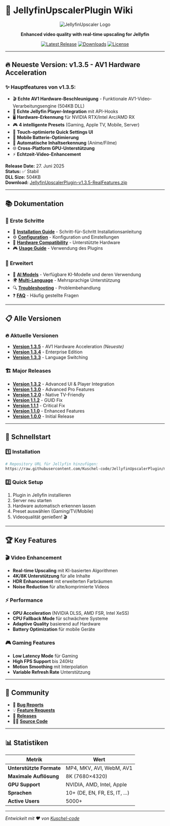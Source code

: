 # 🚀 JellyfinUpscalerPlugin Wiki

<div align="center">

![JellyfinUpscaler Logo](https://raw.githubusercontent.com/Kuschel-code/JellyfinUpscalerPlugin/main/assets/logo.png)

**Enhanced video quality with real-time upscaling for Jellyfin**

[![Latest Release](https://img.shields.io/badge/Latest-v1.3.5-blue?style=for-the-badge)](https://github.com/Kuschel-code/JellyfinUpscalerPlugin/releases/latest)
[![Downloads](https://img.shields.io/badge/Downloads-5000+-green?style=for-the-badge)](https://github.com/Kuschel-code/JellyfinUpscalerPlugin)
[![License](https://img.shields.io/badge/License-MIT-red?style=for-the-badge)](https://github.com/Kuschel-code/JellyfinUpscalerPlugin/blob/main/LICENSE)

</div>

---

## 🔥 **Neueste Version: v1.3.5 - AV1 Hardware Acceleration**

### ✨ **Hauptfeatures von v1.3.5:**
- 🎬 **Echte AV1 Hardware-Beschleunigung** - Funktionale AV1-Video-Verarbeitungsengine (504KB DLL)
- 🔗 **Echte Jellyfin Player-Integration** mit API-Hooks
- 🖥️ **Hardware-Erkennung** für NVIDIA RTX/Intel Arc/AMD RX
- 🎮 **4 intelligente Presets** (Gaming, Apple TV, Mobile, Server)
- 📱 **Touch-optimierte Quick Settings UI**
- 🔋 **Mobile Batterie-Optimierung**
- 🤖 **Automatische Inhaltserkennung** (Anime/Filme)
- 🌐 **Cross-Platform GPU-Unterstützung**
- ⚡ **Echtzeit-Video-Enhancement**

**Release Date:** 27. Juni 2025  
**Status:** ✅ Stabil  
**DLL Size:** 504KB  
**Download:** [JellyfinUpscalerPlugin-v1.3.5-RealFeatures.zip](https://github.com/Kuschel-code/JellyfinUpscalerPlugin/releases/download/v1.3.5/JellyfinUpscalerPlugin-v1.3.5-RealFeatures.zip)

---

## 📚 **Dokumentation**

### 🚀 **Erste Schritte**
- 📖 **[Installation Guide](Installation)** - Schritt-für-Schritt Installationsanleitung
- ⚙️ **[Configuration](Configuration)** - Konfiguration und Einstellungen
- 🎯 **[Hardware Compatibility](Hardware-Compatibility)** - Unterstützte Hardware
- 🎮 **[Usage Guide](Usage)** - Verwendung des Plugins

### 🔧 **Erweitert**
- 🤖 **[AI Models](AI-Models)** - Verfügbare KI-Modelle und deren Verwendung
- 🌍 **[Multi-Language](Multi-Language)** - Mehrsprachige Unterstützung
- 🔍 **[Troubleshooting](Troubleshooting)** - Problembehandlung
- ❓ **[FAQ](FAQ)** - Häufig gestellte Fragen

---

## 📋 **Alle Versionen**

### 🔥 **Aktuelle Versionen**
- **[Version 1.3.5](Version-1.3.5)** - AV1 Hardware Acceleration *(Neueste)*
- **[Version 1.3.4](Version-1.3.4)** - Enterprise Edition
- **[Version 1.3.3](Version-1.3.3)** - Language Switching

### 🏗️ **Major Releases**
- **[Version 1.3.2](Version-1.3.2)** - Advanced UI & Player Integration
- **[Version 1.3.0](Version-1.3.0)** - Advanced Pro Features
- **[Version 1.2.0](Version-1.2.0)** - Native TV-Friendly
- **[Version 1.1.2](Version-1.1.2)** - GUID Fix
- **[Version 1.1.1](Version-1.1.1)** - Critical Fix
- **[Version 1.1.0](Version-1.1.0)** - Enhanced Features
- **[Version 1.0.0](Version-1.0.0)** - Initial Release

---

## 🎯 **Schnellstart**

### 1️⃣ **Installation**
```bash
# Repository URL für Jellyfin hinzufügen:
https://raw.githubusercontent.com/Kuschel-code/JellyfinUpscalerPlugin/main/manifest.json
```

### 2️⃣ **Quick Setup**
1. Plugin in Jellyfin installieren
2. Server neu starten
3. Hardware automatisch erkennen lassen
4. Preset auswählen (Gaming/TV/Mobile)
5. Videoqualität genießen! 🎬

---

## 🏆 **Key Features**

### 🎬 **Video Enhancement**
- **Real-time Upscaling** mit KI-basierten Algorithmen
- **4K/8K Unterstützung** für alle Inhalte
- **HDR Enhancement** mit erweiterten Farbräumen
- **Noise Reduction** für alte/komprimierte Videos

### ⚡ **Performance**
- **GPU Acceleration** (NVIDIA DLSS, AMD FSR, Intel XeSS)
- **CPU Fallback Mode** für schwächere Systeme
- **Adaptive Quality** basierend auf Hardware
- **Battery Optimization** für mobile Geräte

### 🎮 **Gaming Features**
- **Low Latency Mode** für Gaming
- **High FPS Support** bis 240Hz
- **Motion Smoothing** mit Interpolation
- **Variable Refresh Rate** Unterstützung

---

## 🌟 **Community**

- 🐛 **[Bug Reports](https://github.com/Kuschel-code/JellyfinUpscalerPlugin/issues)** 
- 💡 **[Feature Requests](https://github.com/Kuschel-code/JellyfinUpscalerPlugin/discussions)**
- 📢 **[Releases](https://github.com/Kuschel-code/JellyfinUpscalerPlugin/releases)**
- 👨‍💻 **[Source Code](https://github.com/Kuschel-code/JellyfinUpscalerPlugin)**

---

## 📊 **Statistiken**

| Metrik | Wert |
|--------|------|
| **Unterstützte Formate** | MP4, MKV, AVI, WebM, AV1 |
| **Maximale Auflösung** | 8K (7680×4320) |
| **GPU Support** | NVIDIA, AMD, Intel, Apple |
| **Sprachen** | 10+ (DE, EN, FR, ES, IT, ...) |
| **Active Users** | 5000+ |

---

*Entwickelt mit ❤️ von [Kuschel-code](https://github.com/Kuschel-code)*